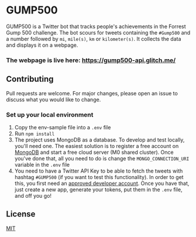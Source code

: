 # GUMP500

GUMP500 is a Twitter bot that tracks people's achievements in the Forrest Gump 500 challenge. The bot scours for tweets containing the `#Gump500` and a number followed by `mi`, `mile(s)`, `km` or `kilometer(s)`. It collects the data and displays it on a webpage.

### The webpage is live here: https://gump500-api.glitch.me/


## Contributing

Pull requests are welcome. For major changes, please open an issue to discuss what you would like to change.

### Set up your local environment

1. Copy the env-sample file into a `.env` file
2. Run `npm install`
1. The project uses MongoDB as a database. To develop and test locally, you'll need one.
   The easiest solution is to register a free account on [MongoDB](https://www.mongodb.com/) and start a free cloud server (M0 shared cluster).
   Once you've done that, all you need to do is change the `MONGO_CONNECTION_URI` variable in the `.env` file
1. You need to have a Twitter API Key to be able to fetch the tweets with hashtag `#GUMP500` (if you want to test this functionality). In order to get this, you first need an [approved developer account](https://developer.twitter.com/en/portal/dashboard).
   Once you have that, just create a new app, generate your tokens, put them in the `.env` file, and off you go!


## License
[MIT](https://choosealicense.com/licenses/mit/)

